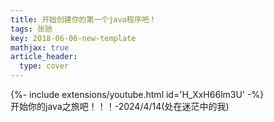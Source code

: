 ```yaml
---
title: 开始创建你的第一个java程序吧！
tags: 张驰
key: 2018-06-06-new-template
mathjax: true
article_header:
  type: cover
---
```

<div>{%- include extensions/youtube.html id='H_XxH66lm3U' -%}</div>
开始你的java之旅吧！！！-2024/4/14(处在迷茫中的我)
<!--more-->
